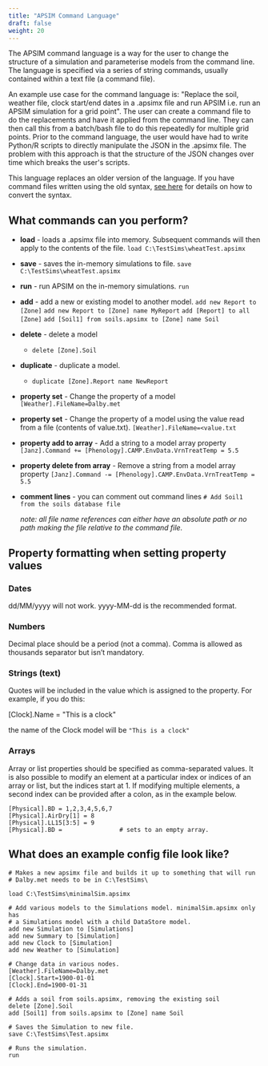 ```yaml
---
title: "APSIM Command Language"
draft: false
weight: 20
---
```


The APSIM command language is a way for the user to change the structure of a simulation and parameterise models from the command line. The language is specified via a series of string commands, usually contained within a text file (a command file).

An example use case for the command language is: "Replace the soil, weather file, clock start/end dates in a .apsimx file and run APSIM i.e. run an APSIM simulation for a grid point". The user can create a command file to do the replacements and have it applied from the command line. They can then call this from a batch/bash file to do this repeatedly for multiple grid points. Prior to the command language, the user would have had to write Python/R scripts to directly manipulate the JSON in the .apsimx file. The problem with this approach is that the structure of the JSON changes over time which breaks the user's scripts.

This language replaces an older version of the language. If you have command files written using the old syntax, [see here](/usage/commandline/commandlanguage-old-to-new) for details on how to convert the syntax.

## What commands can you perform?

- __load__ - loads a .apsimx file into memory. Subsequent commands will then apply to the contents of the file.
     ```load C:\TestSims\wheatTest.apsimx```
- __save__ - saves the in-memory simulations to file.
    ```save C:\TestSims\wheatTest.apsimx```
- __run__ - run APSIM on the in-memory simulations.
    ```run```
- __add__ - add a new or existing model to another model.
    ```add new Report to [Zone]```
    ```add new Report to [Zone] name MyReport```
    ```add [Report] to all [Zone]```
    ```add [Soil1] from soils.apsimx to [Zone] name Soil```
- __delete__ - delete a model
    - ```delete [Zone].Soil```
- __duplicate__ - duplicate a model.
    - ```duplicate [Zone].Report name NewReport```
- __property set__ - Change the property of a model
      ```[Weather].FileName=Dalby.met```
- __property set__ - Change the property of a model using the value read from a file (contents of value.txt).
      ```[Weather].FileName=<value.txt```
- __property add to array__ - Add a string to a model array property
      ```[Janz].Command += [Phenology].CAMP.EnvData.VrnTreatTemp = 5.5```
- __property delete from array__ - Remove a string from a model array property
      ```[Janz].Command -= [Phenology].CAMP.EnvData.VrnTreatTemp = 5.5```
- __comment lines__ - you can comment out command lines
      ```# Add Soil1 from the soils database file```

    _note: all file name references can either have an absolute path or no path making the file relative to the command file._

## Property formatting when setting property values

### Dates

dd/MM/yyyy will not work. yyyy-MM-dd is the recommended format.

### Numbers

Decimal place should be a period (not a comma). Comma is allowed as  thousands separator but isn’t mandatory.

### Strings (text)

Quotes will be included in the value which is assigned to the property. For example, if you do this:

[Clock].Name = "This is a clock"

the name of the Clock model will be ```"This is a clock"```

### Arrays

Array or list properties should be specified as comma-separated values. It is also possible to modify an element at a particular index or indices of an array or list, but the indices start at 1. If modifying multiple elements, a second index can be provided after a colon, as in the example below.

```
[Physical].BD = 1,2,3,4,5,6,7
[Physical].AirDry[1] = 8
[Physical].LL15[3:5] = 9
[Physical].BD =                # sets to an empty array.
```

## What does an example config file look like?
```
# Makes a new apsimx file and builds it up to something that will run
# Dalby.met needs to be in C:\TestSims\

load C:\TestSims\minimalSim.apsimx

# Add various models to the Simulations model. minimalSim.apsimx only has
# a Simulations model with a child DataStore model.
add new Simulation to [Simulations]
add new Summary to [Simulation]
add new Clock to [Simulation]
add new Weather to [Simulation]

# Change data in various nodes.
[Weather].FileName=Dalby.met
[Clock].Start=1900-01-01
[Clock].End=1900-01-31

# Adds a soil from soils.apsimx, removing the existing soil
delete [Zone].Soil
add [Soil1] from soils.apsimx to [Zone] name Soil

# Saves the Simulation to new file.
save C:\TestSims\Test.apsimx

# Runs the simulation.
run
```
